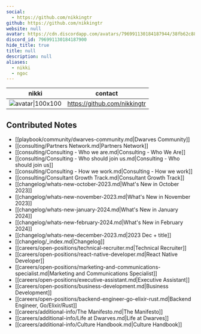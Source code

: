 ```yaml
---
social: 
  - https://github.com/nikkingtr
github: https://github.com/nikkingtr
website: null
avatar: https://cdn.discordapp.com/avatars/796991130184187944/38fb62c883ac41d5781bda6b6c1142a8
discord_id: 796991130184187900
hide_title: true
title: null
description: null
aliases: 
  - nikki
  - ngoc
---
```

<div class="profile"/>

| nikki                                                                                                      | contact                      |
| ---------------------------------------------------------------------------------------------------------- | ---------------------------- |
| ![avatar\|100x100](https://cdn.discordapp.com/avatars/796991130184187944/38fb62c883ac41d5781bda6b6c1142a8) | https://github.com/nikkingtr |

## Contributed Notes

- [[playbook/community/dwarves-community.md|Dwarves Community]]
- [[consulting/Partners Network.md|Partners Network]]
- [[consulting/Consulting - Who we are.md|Consulting - Who We Are]]
- [[consulting/Consulting - Who should join us.md|Consulting - Who should join us]]
- [[consulting/Consulting - How we work.md|Consulting - How we work]]
- [[consulting/Consultant Growth Track.md|Consultant Growth Track]]
- [[changelog/whats-new-october-2023.md|What's New in October 2023]]
- [[changelog/whats-new-november-2023.md|What's New in November 2023]]
- [[changelog/whats-new-january-2024.md|What's New in January 2024]]
- [[changelog/whats-new-february-2024.md|What's New in February 2024]]
- [[changelog/whats-new-december-2023.md|2023 Dec + title]]
- [[changelog/_index.md|Changelog]]
- [[careers/open-positions/technical-recruiter.md|Technical Recruiter]]
- [[careers/open-positions/react-native-developer.md|React Native Developer]]
- [[careers/open-positions/marketing-and-communications-specialist.md|Marketing and Communications Specialist]]
- [[careers/open-positions/executive-assistant.md|Executive Assistant]]
- [[careers/open-positions/business-development.md|Business Development]]
- [[careers/open-positions/backend-engineer-go-elixir-rust.md|Backend Engineer, Go/Elixir/Rust]]
- [[careers/additional-info/The Manifesto.md|The Manifesto]]
- [[careers/additional-info/Life at Dwarves.md|Life at Dwarves]]
- [[careers/additional-info/Culture Handbook.md|Culture Handbook]]